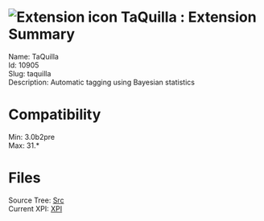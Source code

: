# ![Extension icon](https://addons.thunderbird.net/static/img/addon-icons/default-64.png) TaQuilla : Extension Summary

Name: TaQuilla  
Id: 10905  
Slug: taquilla  
Description: Automatic tagging using Bayesian statistics
  

# Compatibility
Min: 3.0b2pre  
Max: 31.*  

# Files

Source Tree: [Src](C:/Dev/Thunderbird/ThunderKdB/xall/xOther/10905-taquilla/src)  
Current XPI: [XPI](C:/Dev/Thunderbird/ThunderKdB/xall/xOther/10905-taquilla/xpi)  



